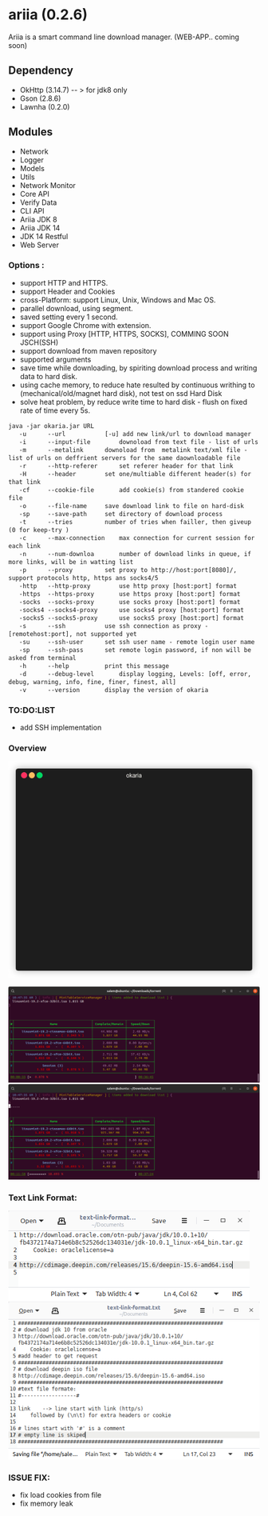 # ariia  (0.2.6)

Ariia is a smart command line download manager. (WEB-APP.. coming soon)



## Dependency
 - OkHttp (3.14.7) -- > for jdk8 only
 - Gson (2.8.6)
 - Lawnha (0.2.0)
 
 
## Modules
 
- Network
- Logger
- Models
- Utils
- Network Monitor
- Core API
- Verify Data
- CLI API
- Ariia JDK 8
- Ariia JDK 14
- JDK 14 Restful
- Web Server


### Options :
 - support HTTP and HTTPS.
 - support Header and Cookies
 - cross-Platform: support Linux, Unix, Windows and Mac OS.
 - parallel download, using segment.
 - saved setting every 1 second.
 - support Google Chrome with extension.
 - support using Proxy [HTTP, HTTPS, SOCKS], COMMING SOON JSCH(SSH)
 - support download from maven repository
 - supported arguments
 - save time while downloading, by spiriting download process and writing data to hard disk.
 - using cache memory, to reduce hate resulted by continuous writhing to (mechanical/old/magnet hard disk),
 		not test on ssd Hard Disk
 - solve heat problem, by reduce write time to hard disk - flush on fixed rate of time every 5s.
  
 
 
 ```
 java -jar okaria.jar URL
	-u		--url			[-u] add new link/url to download manager 
	-i		--input-file		downoload from text file - list of urls
	-m		--metalink		downoload from  metalink text/xml file - list of urls on deffrient servers for the same daownloadable file
	-r		--http-referer		set referer header for that link
	-H		--header		set one/multiable different header(s) for that link
	-cf		--cookie-file		add cookie(s) from standered cookie file
	-o		--file-name		save download link to file on hard-disk
	-sp		--save-path		set directory of download process
	-t		--tries			number of tries when failler, then giveup (0 for keep-try )
	-c		--max-connection	max connection for current session for each link
	-n		--num-downloa		number of download links in queue, if more links, will be in watting list
	-p		--proxy			set proxy to http://host:port[8080]/, support protocols http, https ans socks4/5
	-http	--http-proxy		use http proxy [host:port] format
	-https	--https-proxy		use https proxy [host:port] format
	-socks	--socks-proxy		use socks proxy [host:port] format
	-socks4	--socks4-proxy		use socks4 proxy [host:port] format
	-socks5	--socks5-proxy		use socks5 proxy [host:port] format
	-s		--ssh			use ssh connection as proxy - [remotehost:port], not supported yet
	-su		--ssh-user		set ssh user name - remote login user name
	-sp		--ssh-pass		set remote login password, if non will be asked from terminal
	-h		--help			print this message
	-d		--debug-level		display logging, Levels: [off, error, debug, warning, info, fine, finer, finest, all]
	-v		--version		display the version of okaria
 ```

### TO:DO:LIST

 - add SSH implementation

### Overview

![screenshot-01](img/download-ubuntu-mini.gif)

![screenshot-01](img/mini-table-01.png)
![screenshot-02](img/mini-table-02.png)

### Text Link Format: 
![Format1](img/text-format01.png)
![Format2](img/text-format02.png)


### ISSUE FIX:

 - fix load cookies from file
 - fix memory leak 


